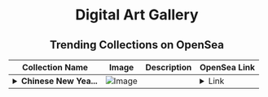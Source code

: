 <div align="center">

# Digital Art Gallery

## Trending Collections on OpenSea

| Collection Name                       | Image                                                                                     | Description                       | OpenSea Link                                                                                          |
|---------------------------------------|-------------------------------------------------------------------------------------------|-----------------------------------|--------------------------------------------------------------------------------------------------------|
| **<details><summary>Chinese New Yea...</summary>Chinese New Year</details>** | ![Image](https://i.seadn.io/s/raw/files/f3dcfac851132b2229cc65ba082fcfd2.jpg?w=500&auto=format?w=200&auto=format) |  | <details><summary>Link</summary>[Chinese New Year](https://opensea.io/collection/chinese-new-year-11)</details> |

</div>